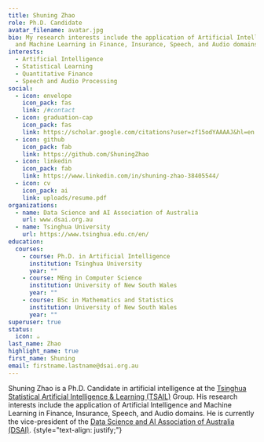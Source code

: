 ```yaml
---
title: Shuning Zhao
role: Ph.D. Candidate
avatar_filename: avatar.jpg
bio: My research interests include the application of Artificial Intelligence
  and Machine Learning in Finance, Insurance, Speech, and Audio domains.
interests:
  - Artificial Intelligence
  - Statistical Learning
  - Quantitative Finance
  - Speech and Audio Processing
social:
  - icon: envelope
    icon_pack: fas
    link: /#contact
  - icon: graduation-cap
    icon_pack: fas
    link: https://scholar.google.com/citations?user=zf15odYAAAAJ&hl=en
  - icon: github
    icon_pack: fab
    link: https://github.com/ShuningZhao
  - icon: linkedin
    icon_pack: fab
    link: https://www.linkedin.com/in/shuning-zhao-38405544/
  - icon: cv
    icon_pack: ai
    link: uploads/resume.pdf
organizations:
  - name: Data Science and AI Association of Australia
    url: www.dsai.org.au
  - name: Tsinghua University
    url: https://www.tsinghua.edu.cn/en/
education:
  courses:
    - course: Ph.D. in Artificial Intelligence
      institution: Tsinghua University
      year: ""
    - course: MEng in Computer Science
      institution: University of New South Wales
      year: ""
    - course: BSc in Mathematics and Statistics
      institution: University of New South Wales
      year: ""
superuser: true
status:
  icon: ☕️
last_name: Zhao
highlight_name: true
first_name: Shuning
email: firstname.lastname@dsai.org.au
---
```

Shuning Zhao is a Ph.D. Candidate in artificial intelligence at the [Tsinghua Statistical Artificial Intelligence & Learning (TSAIL)](https://ml.cs.tsinghua.edu.cn/) Group. His research interests include the application of Artificial Intelligence and Machine Learning in Finance, Insurance, Speech, and Audio domains. He is currently the vice-president of the [Data Science and AI Association of Australia (DSAI)](www.dsai.org.au).
{style="text-align: justify;"}